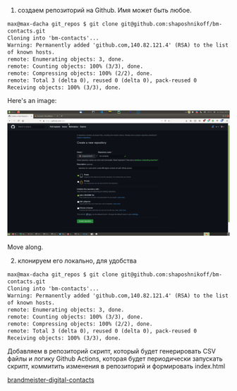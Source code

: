 1. создаем репозиторий на Github. Имя может быть любое.


```
max@max-dacha git_repos $ git clone git@github.com:shaposhnikoff/bm-contacts.git
Cloning into 'bm-contacts'...
Warning: Permanently added 'github.com,140.82.121.4' (RSA) to the list of known hosts.
remote: Enumerating objects: 3, done.
remote: Counting objects: 100% (3/3), done.
remote: Compressing objects: 100% (2/2), done.
remote: Total 3 (delta 0), reused 0 (delta 0), pack-reused 0
Receiving objects: 100% (3/3), done.

```

Here's an image:

![create github repo](pic/01-create-github-repo.png)

Move along.

2. клонируем его локально, для удобства

```
max@max-dacha git_repos $ git clone git@github.com:shaposhnikoff/bm-contacts.git
Cloning into 'bm-contacts'...
Warning: Permanently added 'github.com,140.82.121.4' (RSA) to the list of known hosts.
remote: Enumerating objects: 3, done.
remote: Counting objects: 100% (3/3), done.
remote: Compressing objects: 100% (2/2), done.
remote: Total 3 (delta 0), reused 0 (delta 0), pack-reused 0
Receiving objects: 100% (3/3), done.

```

Добавляем в репозиторий скрипт, который будет генерировать CSV файлы и логику Github Actions, которая будет периодически 
запускать скрипт, коммитить изменения в репозиторий и формировать index.html

[brandmeister-digital-contacts](./../brandmeister-digital-contacts.py)
